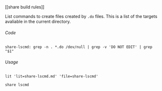 [[share build rules]]

List commands to create  files created by `.do` files.  This is a list of the targets avaliable in the current directory.

###### Code

	share-lscmd: grep -n . *.do /dev/null | grep -v 'DO NOT EDIT' | grep "$1"

###### Usage

	lit 'lit=share-lscmd.md' 'file=share-lscmd'

	share lscmd
